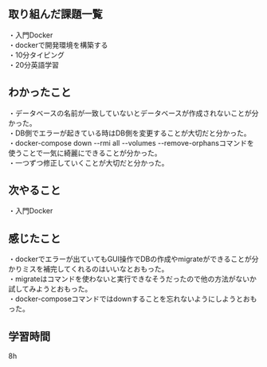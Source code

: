 ## 取り組んだ課題一覧
・入門Docker
<br>・dockerで開発環境を構築する
<br>・10分タイピング
<br>・20分英語学習


## わかったこと
・データベースの名前が一致していないとデータベースが作成されないことが分かった。
<br>・DB側でエラーが起きている時はDB側を変更することが大切だと分かった。
<br>・docker-compose down --rmi all --volumes --remove-orphansコマンドを使うことで一気に綺麗にできることが分かった。
<br>・一つずつ修正していくことが大切だと分かった。


## 次やること
・入門Docker

## 感じたこと
・dockerでエラーが出ていてもGUI操作でDBの作成やmigrateができることが分かりミスを補完してくれるのはいいなとおもった。
<br>・migrateはコマンドを使わないと実行できなそうだったので他の方法がないか試してみようとおもった。
<br>・docker-composeコマンドではdownすることを忘れないようにしようとおもった。

## 学習時間
8h
